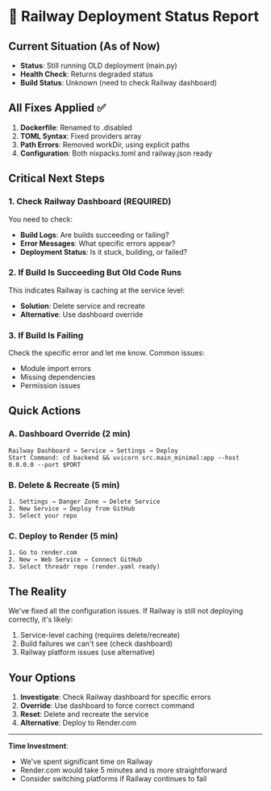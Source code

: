 # 🚨 Railway Deployment Status Report

## Current Situation (As of Now)
- **Status**: Still running OLD deployment (main.py)
- **Health Check**: Returns degraded status
- **Build Status**: Unknown (need to check Railway dashboard)

## All Fixes Applied ✅
1. **Dockerfile**: Renamed to .disabled
2. **TOML Syntax**: Fixed providers array
3. **Path Errors**: Removed workDir, using explicit paths
4. **Configuration**: Both nixpacks.toml and railway.json ready

## Critical Next Steps

### 1. Check Railway Dashboard (REQUIRED)
You need to check:
- **Build Logs**: Are builds succeeding or failing?
- **Error Messages**: What specific errors appear?
- **Deployment Status**: Is it stuck, building, or failed?

### 2. If Build Is Succeeding But Old Code Runs
This indicates Railway is caching at the service level:
- **Solution**: Delete service and recreate
- **Alternative**: Use dashboard override

### 3. If Build Is Failing
Check the specific error and let me know. Common issues:
- Module import errors
- Missing dependencies
- Permission issues

## Quick Actions

### A. Dashboard Override (2 min)
```
Railway Dashboard → Service → Settings → Deploy
Start Command: cd backend && uvicorn src.main_minimal:app --host 0.0.0.0 --port $PORT
```

### B. Delete & Recreate (5 min)
```
1. Settings → Danger Zone → Delete Service
2. New Service → Deploy from GitHub
3. Select your repo
```

### C. Deploy to Render (5 min)
```
1. Go to render.com
2. New → Web Service → Connect GitHub
3. Select threadr repo (render.yaml ready)
```

## The Reality
We've fixed all the configuration issues. If Railway is still not deploying correctly, it's likely:
1. Service-level caching (requires delete/recreate)
2. Build failures we can't see (check dashboard)
3. Railway platform issues (use alternative)

## Your Options
1. **Investigate**: Check Railway dashboard for specific errors
2. **Override**: Use dashboard to force correct command
3. **Reset**: Delete and recreate the service
4. **Alternative**: Deploy to Render.com

---

**Time Investment**:
- We've spent significant time on Railway
- Render.com would take 5 minutes and is more straightforward
- Consider switching platforms if Railway continues to fail